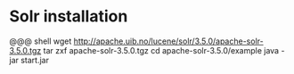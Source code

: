 <!SLIDE>
# Solr installation #

@@@ shell
wget http://apache.uib.no/lucene/solr/3.5.0/apache-solr-3.5.0.tgz
tar zxf apache-solr-3.5.0.tgz
cd apache-solr-3.5.0/example
java -jar start.jar

